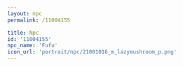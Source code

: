 ```yaml
---
layout: npc
permalink: /11004155

title: Npc
id: '11004155'
npc_name: 'Fufu'
icon_url: 'portrait/npc/21001016_m_lazymushroom_p.png'
---
```

